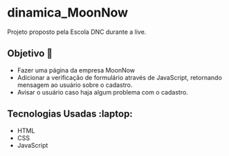 # dinamica_MoonNow

Projeto proposto pela Escola DNC durante a live.


## Objetivo :book:

<ul>
    <li>Fazer uma página da empresa MoonNow</li>
    <li>Adicionar a verificação de formulário através de JavaScript, retornando mensagem ao usuário sobre o cadastro.</li>
    <li>Avisar o usuário caso haja algum problema com o cadastro.</li>
</ul>

## Tecnologias Usadas :laptop:

<ul>
    <li>HTML</li>
    <li>CSS</li>
    <li>JavaScript</li>
</ul>
